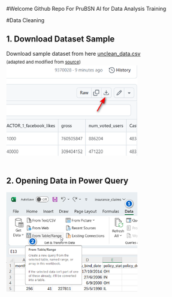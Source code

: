 #Welcome
Github Repo For PruBSN AI for Data Analysis Training

#Data Cleaning
## 1. Download Dataset Sample

Download sample dataset from here [unclean_data.csv](https://github.com/afifhusman/AI_Data_Analysis/blob/main/Sample%20Data/unclean_data.csv) \
<sub>(adapted and modified from [source](https://github.com/Jcharis/Data-Cleaning-Practical-Examples/blob/91a8c6146df89593698257f68c9832bc8a9fb20f/unclean_data.csv))<sub> \
<img src="Images/fig1.png" width="350" height="241" />
<br/><br/>

## 2. Opening Data in Power Query
<img src="Images/fig2.png" width="350" height="265" />
